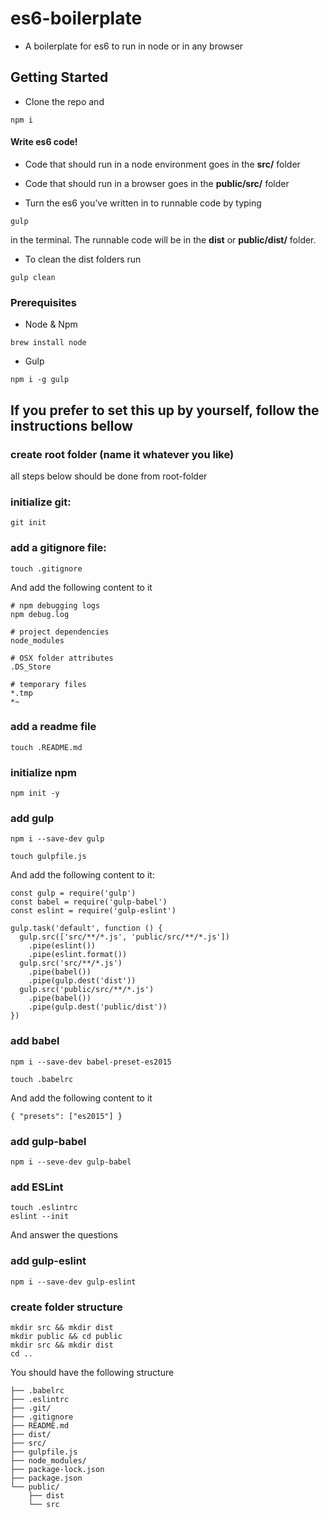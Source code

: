 # es6-boilerplate
* A boilerplate for es6 to run in node or in any browser

## Getting Started
* Clone the repo and
```
npm i
```
#### Write es6 code!
* Code that should run in a node environment goes in the **src/** folder
* Code that should run in a browser goes in the **public/src/** folder

* Turn the es6 you've written in to runnable code by typing 
```
gulp
```
in the terminal. 
The runnable code will be in the **dist** or **public/dist/** folder.

* To clean the dist folders run
```
gulp clean
```
### Prerequisites
* Node & Npm
```
brew install node
```
* Gulp
```
npm i -g gulp
```

## If you prefer to set this up by yourself, follow the instructions bellow

### create root folder (name it whatever you like)
all steps below should be done from root-folder
### initialize git:
```
git init
```
### add a gitignore file:
```
touch .gitignore
```
And add the following content to it
```
# npm debugging logs
npm debug.log

# project dependencies
node_modules

# OSX folder attributes
.DS_Store

# temporary files
*.tmp
*~
```

### add a readme file
```
touch .README.md
```
### initialize npm
```
npm init -y
```
### add gulp
```
npm i --save-dev gulp

touch gulpfile.js
```
And add the following content to it:
```
const gulp = require('gulp')
const babel = require('gulp-babel')
const eslint = require('gulp-eslint')

gulp.task('default', function () {
  gulp.src(['src/**/*.js', 'public/src/**/*.js'])
    .pipe(eslint())
    .pipe(eslint.format())
  gulp.src('src/**/*.js')
    .pipe(babel())
    .pipe(gulp.dest('dist'))
  gulp.src('public/src/**/*.js')
    .pipe(babel())
    .pipe(gulp.dest('public/dist'))
})
```
### add babel
```
npm i --save-dev babel-preset-es2015

touch .babelrc
```
And add the following content to it
```
{ "presets": ["es2015"] }
```

### add gulp-babel
```
npm i --seve-dev gulp-babel
```
### add ESLint
```
touch .eslintrc
eslint --init
```
And answer the questions

### add gulp-eslint
```
npm i --save-dev gulp-eslint
```
### create folder structure
```
mkdir src && mkdir dist
mkdir public && cd public
mkdir src && mkdir dist
cd ..
```

You should have the following structure
```
├── .babelrc
├── .eslintrc
├── .git/
├── .gitignore
├── README.md
├── dist/
├── src/
├── gulpfile.js
├── node_modules/
├── package-lock.json
├── package.json
└── public/
    ├── dist
    └── src
```
